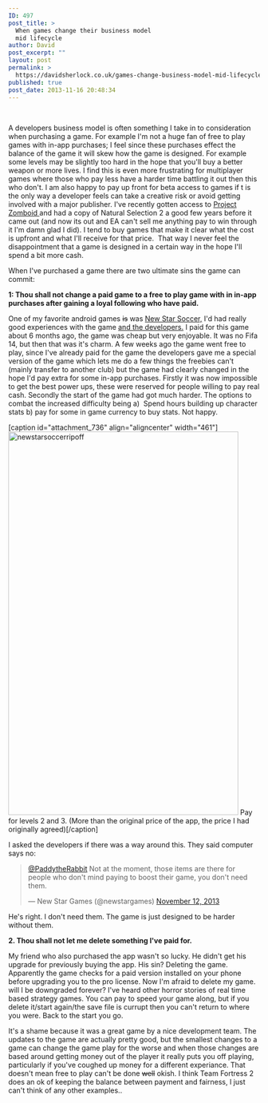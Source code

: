 ```yaml
---
ID: 497
post_title: >
  When games change their business model
  mid lifecycle
author: David
post_excerpt: ""
layout: post
permalink: >
  https://davidsherlock.co.uk/games-change-business-model-mid-lifecycle/
published: true
post_date: 2013-11-16 20:48:34
---
```

&nbsp;

A developers business model is often something I take in to consideration when purchasing a game. For example I'm not a huge fan of free to play games with in-app purchases; I feel since these purchases effect the balance of the game it will skew how the game is designed. For example some levels may be slightly too hard in the hope that you'll buy a better weapon or more lives. I find this is even more frustrating for multiplayer games where those who pay less have a harder time battling it out then this who don't. I am also happy to pay up front for beta access to games if t is the only way a developer feels can take a creative risk or avoid getting involved with a major publisher. I've recently gotten access to <a href="http://projectzomboid.com/">Project Zomboid </a>and had a copy of Natural Selection 2 a good few years before it came out (and now its out and EA can't sell me anything pay to win through it I'm damn glad I did). I tend to buy games that make it clear what the cost is upfront and what I'll receive for that price.  That way I never feel the disappointment that a game is designed in a certain way in the hope I'll spend a bit more cash.

When I've purchased a game there are two ultimate sins the game can commit:

<strong>1: Thou shall not change a paid game to a free to play game with in in-app purchases after gaining a loyal following who have paid.</strong>

One of my favorite android games <del>is</del> was <a title="New Star Soccer Android: Short Review" href="http://davidsherlock.co.uk/new-star-soccer-android-short-review/">New Star Soccer,</a> I'd had really good experiences with the game <a title="Thinking about indie developers and a big thanks to @newstargames" href="http://davidsherlock.co.uk/thinking-about-indie-developers-and-a-big-thanks-to-newstargames/">and the developers.</a> I paid for this game about 6 months ago, the game was cheap but very enjoyable. It was no Fifa 14, but then that was it's charm. A few weeks ago the game went free to play, since I've already paid for the game the developers gave me a special version of the game which lets me do a few things the freebies can't (mainly transfer to another club) but the game had clearly changed in the hope I'd pay extra for some in-app purchases. Firstly it was now impossible to get the best power ups, these were reserved for people willing to pay real cash. Secondly the start of the game had got much harder. The options to combat the increased difficulty being a)  Spend hours building up character stats b) pay for some in game currency to buy stats. Not happy.

[caption id="attachment_736" align="aligncenter" width="461"]<a href="http://davidsherlock.co.uk/wp-content/uploads/2013/11/newstarsoccerripoff.png"><img class=" wp-image-736" alt="newstarsoccerripoff" src="http://davidsherlock.co.uk/wp-content/uploads/2013/11/newstarsoccerripoff.png" width="461" height="768" /></a> Pay for levels 2 and 3. (More than the original price of the app, the price I had originally agreed)[/caption]

I asked the developers if there was a way around this. They said computer says no:

<blockquote class="twitter-tweet"><p><a href="https://twitter.com/PaddytheRabbit">@PaddytheRabbit</a> Not at the moment, those items are there for people who don&#39;t mind paying to boost their game, you don&#39;t need them.</p>&mdash; New Star Games (@newstargames) <a href="https://twitter.com/newstargames/statuses/400200087462088704">November 12, 2013</a></blockquote>
<script async src="//platform.twitter.com/widgets.js" charset="utf-8"></script>

He's right. I don't need them. The game is just designed to be harder without them.

<strong>2. Thou shall not let me delete something I've paid for.</strong>

My friend who also purchased the app wasn't so lucky. He didn't get his upgrade for previously buying the app. His sin? Deleting the game. Apparently the game checks for a paid version installed on your phone before upgrading you to the pro license. Now I'm afraid to delete my game. will I be downgraded forever? I've heard other horror stories of real time based strategy games. You can pay to speed your game along, but if you delete it/start again/the save file is currupt then you can't return to where you were. Back to the start you go.

It's a shame because it was a great game by a nice development team. The updates to the game are actually pretty good, but the smallest changes to a game can change the game play for the worse and when those changes are based around getting money out of the player it really puts you off playing, particularly if you've coughed up money for a different experiance. That doesn't mean free to play can't be done <del>well</del> okish. I think Team Fortress 2 does an ok of keeping the balance between payment and fairness, I just can't think of any other examples..